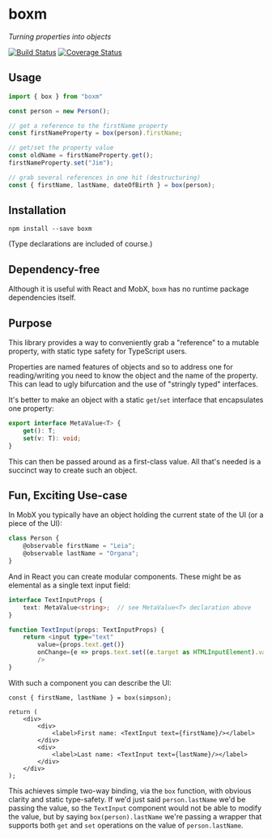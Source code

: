 # boxm
_Turning properties into objects_

[![Build Status](https://travis-ci.org/danielearwicker/boxm.svg?branch=master)](https://travis-ci.org/danielearwicker/boxm)
[![Coverage Status](https://coveralls.io/repos/danielearwicker/boxm/badge.svg?branch=master&service=github)](https://coveralls.io/github/danielearwicker/boxm?branch=master)

## Usage

```ts
import { box } from "boxm"

const person = new Person();

// get a reference to the firstName property
const firstNameProperty = box(person).firstName;

// get/set the property value
const oldName = firstNameProperty.get();
firstNameProperty.set("Jim");

// grab several references in one hit (destructuring)
const { firstName, lastName, dateOfBirth } = box(person);
```

## Installation

```
npm install --save boxm
```

(Type declarations are included of course.)

## Dependency-free

Although it is useful with React and MobX, `boxm` has no runtime package dependencies itself.

## Purpose

This library provides a way to conveniently grab a "reference" to a mutable property, with static type safety for TypeScript users.

Properties are named features of objects and so to address one for reading/writing you need to know the object and the name of the property. This can lead to ugly bifurcation and the use of "stringly typed" interfaces.

It's better to make an object with a static `get`/`set` interface that encapsulates one property:

```ts
export interface MetaValue<T> { 
    get(): T;
    set(v: T): void;
}
```

This can then be passed around as a first-class value. All that's needed is a succinct way to create such an object.

## Fun, Exciting Use-case

In MobX you typically have an object holding the current state of the UI (or a piece of the UI):

```ts
class Person {
    @observable firstName = "Leia";
    @observable lastName = "Organa";
}
```

And in React you can create modular components. These might be as elemental as a single text input field:

```ts
interface TextInputProps {
    text: MetaValue<string>;  // see MetaValue<T> declaration above
}

function TextInput(props: TextInputProps) {
    return <input type="text"
        value={props.text.get()}
        onChange={e => props.text.set((e.target as HTMLInputElement).value)}
        />
}
```

With such a component you can describe the UI:

```tsx
const { firstName, lastName } = box(simpson);

return (
    <div>
        <div>
            <label>First name: <TextInput text={firstName}/></label>
        </div>
        <div>
            <label>Last name: <TextInput text={lastName}/></label>
        </div>
    </div>
);
```

This achieves simple two-way binding, via the `box` function, with obvious clarity and static type-safety. If we'd just said `person.lastName` we'd be passing the value, so the `TextInput` component would not be able to modify the value, but by saying `box(person).lastName` we're passing a wrapper that supports both `get` and `set` operations on the value of `person.lastName`.
